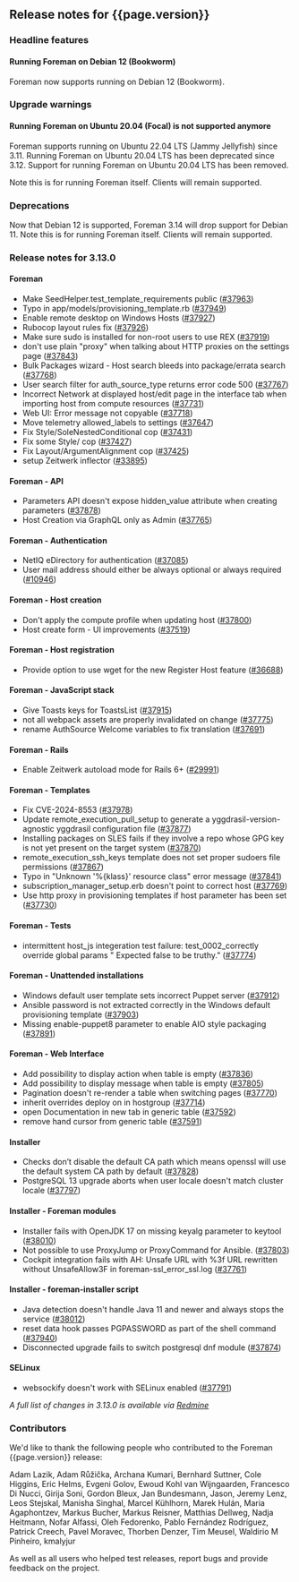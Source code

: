 ## Release notes for {{page.version}}

### Headline features

#### Running Foreman on Debian 12 (Bookworm)

Foreman now supports running on Debian 12 (Bookworm).

### Upgrade warnings

#### Running Foreman on Ubuntu 20.04 (Focal) is not supported anymore

Foreman supports running on Ubuntu 22.04 LTS (Jammy Jellyfish) since 3.11.
Running Foreman on Ubuntu 20.04 LTS has been deprecated since 3.12.
Support for running Foreman on Ubuntu 20.04 LTS has been removed.

Note this is for running Foreman itself.
Clients will remain supported.

### Deprecations

Now that Debian 12 is supported, Foreman 3.14 will drop support for Debian 11.
Note this is for running Foreman itself.
Clients will remain supported.

### Release notes for 3.13.0
#### Foreman
* Make SeedHelper.test_template_requirements public ([#37963](https://projects.theforeman.org/issues/37963))
* Typo in app/models/provisioning_template.rb ([#37949](https://projects.theforeman.org/issues/37949))
* Enable remote desktop on Windows Hosts ([#37927](https://projects.theforeman.org/issues/37927))
* Rubocop layout rules fix ([#37926](https://projects.theforeman.org/issues/37926))
* Make sure sudo is installed for non-root users to use REX ([#37919](https://projects.theforeman.org/issues/37919))
* don't use plain "proxy" when talking about HTTP proxies on the settings page ([#37843](https://projects.theforeman.org/issues/37843))
* Bulk Packages wizard - Host search bleeds into package/errata search ([#37768](https://projects.theforeman.org/issues/37768))
* User search filter for auth_source_type returns error code 500 ([#37767](https://projects.theforeman.org/issues/37767))
* Incorrect Network at displayed host/edit page in the interface tab when importing host from compute resources  ([#37731](https://projects.theforeman.org/issues/37731))
* Web UI: Error message not copyable ([#37718](https://projects.theforeman.org/issues/37718))
* Move telemetry allowed_labels to settings ([#37647](https://projects.theforeman.org/issues/37647))
* Fix Style/SoleNestedConditional cop ([#37431](https://projects.theforeman.org/issues/37431))
* Fix some Style/ cop ([#37427](https://projects.theforeman.org/issues/37427))
* Fix Layout/ArgumentAlignment cop ([#37425](https://projects.theforeman.org/issues/37425))
* setup Zeitwerk inflector ([#33895](https://projects.theforeman.org/issues/33895))

#### Foreman - API
* Parameters API doesn't expose hidden_value attribute when creating parameters ([#37878](https://projects.theforeman.org/issues/37878))
* Host Creation via GraphQL only as Admin ([#37765](https://projects.theforeman.org/issues/37765))

#### Foreman - Authentication
* NetIQ eDirectory for authentication ([#37085](https://projects.theforeman.org/issues/37085))
* User mail address should either be always optional or always required ([#10946](https://projects.theforeman.org/issues/10946))

#### Foreman - Host creation
* Don't apply the compute profile when updating host ([#37800](https://projects.theforeman.org/issues/37800))
* Host create form - UI improvements ([#37519](https://projects.theforeman.org/issues/37519))

#### Foreman - Host registration
* Provide option to use wget for the new Register Host feature ([#36688](https://projects.theforeman.org/issues/36688))

#### Foreman - JavaScript stack
* Give Toasts keys for ToastsList ([#37915](https://projects.theforeman.org/issues/37915))
* not all webpack assets are properly invalidated on change ([#37775](https://projects.theforeman.org/issues/37775))
* rename AuthSource Welcome variables to fix translation ([#37691](https://projects.theforeman.org/issues/37691))

#### Foreman - Rails
* Enable Zeitwerk autoload mode for Rails 6+ ([#29991](https://projects.theforeman.org/issues/29991))

#### Foreman - Templates
* Fix CVE-2024-8553 ([#37978](https://projects.theforeman.org/issues/37978))
* Update remote_execution_pull_setup to generate a yggdrasil-version-agnostic yggdrasil configuration file ([#37877](https://projects.theforeman.org/issues/37877))
* Installing packages on SLES fails if they involve a repo whose GPG key is not yet present on the target system ([#37870](https://projects.theforeman.org/issues/37870))
* remote_execution_ssh_keys template does not set proper sudoers file permissions ([#37867](https://projects.theforeman.org/issues/37867))
* Typo in "Unknown '%{klass}' resource class" error message ([#37841](https://projects.theforeman.org/issues/37841))
* subscription_manager_setup.erb doesn't point to correct host ([#37769](https://projects.theforeman.org/issues/37769))
* Use http proxy in provisioning templates if host parameter has been set ([#37730](https://projects.theforeman.org/issues/37730))

#### Foreman - Tests
* intermittent host_js integeration test failure:  test_0002_correctly override global params " Expected false to be truthy." ([#37774](https://projects.theforeman.org/issues/37774))

#### Foreman - Unattended installations
* Windows default user template sets incorrect Puppet server ([#37912](https://projects.theforeman.org/issues/37912))
* Ansible password is not extracted correctly in the Windows default provisioning template ([#37903](https://projects.theforeman.org/issues/37903))
* Missing enable-puppet8 parameter to enable AIO style packaging ([#37891](https://projects.theforeman.org/issues/37891))

#### Foreman - Web Interface
* Add possibility to display action when table is empty ([#37836](https://projects.theforeman.org/issues/37836))
* Add possibility to display message when table is empty ([#37805](https://projects.theforeman.org/issues/37805))
* Pagination doesn't re-render a table when switching pages ([#37770](https://projects.theforeman.org/issues/37770))
* inherit overrides deploy on in hostgroup ([#37714](https://projects.theforeman.org/issues/37714))
* open Documentation in new tab in generic table ([#37592](https://projects.theforeman.org/issues/37592))
* remove hand cursor from generic table ([#37591](https://projects.theforeman.org/issues/37591))

#### Installer
* Checks don’t disable the default CA path which means openssl will use the default system CA path by default ([#37828](https://projects.theforeman.org/issues/37828))
* PostgreSQL 13 upgrade aborts when user locale doesn't match cluster locale ([#37797](https://projects.theforeman.org/issues/37797))

#### Installer - Foreman modules
* Installer fails with OpenJDK 17 on missing keyalg parameter to keytool ([#38010](https://projects.theforeman.org/issues/38010))
* Not possible to use ProxyJump or ProxyCommand for Ansible. ([#37803](https://projects.theforeman.org/issues/37803))
* Cockpit integration fails with AH: Unsafe URL with %3f URL rewritten without UnsafeAllow3F in foreman-ssl_error_ssl.log ([#37761](https://projects.theforeman.org/issues/37761))

#### Installer - foreman-installer script
* Java detection doesn't handle Java 11 and newer and always stops the service ([#38012](https://projects.theforeman.org/issues/38012))
* reset data hook passes PGPASSWORD as part of the shell command ([#37940](https://projects.theforeman.org/issues/37940))
* Disconnected upgrade fails to switch postgresql dnf module ([#37874](https://projects.theforeman.org/issues/37874))

#### SELinux
* websockify doesn't work with SELinux enabled ([#37791](https://projects.theforeman.org/issues/37791))

*A full list of changes in 3.13.0 is available via [Redmine](https://projects.theforeman.org/issues?set_filter=1&sort=id%3Adesc&status_id=closed&f[]=cf_12&op[cf_12]=%3D&v[cf_12]=1880)*


### Contributors

We'd like to thank the following people who contributed to the Foreman {{page.version}} release:

Adam Lazik,
Adam Růžička,
Archana Kumari,
Bernhard Suttner,
Cole Higgins,
Eric Helms,
Evgeni Golov,
Ewoud Kohl van Wijngaarden,
Francesco Di Nucci,
Girija Soni,
Gordon Bleux,
Jan Bundesmann,
Jason,
Jeremy Lenz,
Leos Stejskal,
Manisha Singhal,
Marcel Kühlhorn,
Marek Hulán,
Maria Agaphontzev,
Markus Bucher,
Markus Reisner,
Matthias Dellweg,
Nadja Heitmann,
Nofar Alfassi,
Oleh Fedorenko,
Pablo Fernández Rodríguez,
Patrick Creech,
Pavel Moravec,
Thorben Denzer,
Tim Meusel,
Waldirio M Pinheiro,
kmalyjur

As well as all users who helped test releases, report bugs and provide feedback on the project.
